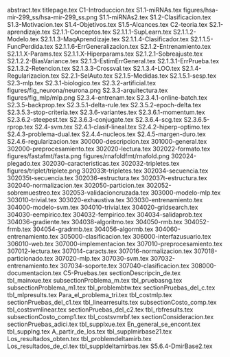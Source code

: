 abstract.tex
titlepage.tex
C1-Introduccion.tex
S1.1-miRNAs.tex
figures/hsa-mir-299_ss/hsa-mir-299_ss.png
S1.1-miRNAs2.tex
S1.2-Clasificacion.tex
S1.3-Motivacion.tex
S1.4-Objetivos.tex
S1.5-Alcances.tex
C2-teoria.tex
S2.1-aprendizaje.tex
S2.1.1-Conceptos.tex
S2.1.1.1-SupLearn.tex
S2.1.1.2-Modelo.tex
S2.1.1.3-MaqAprendizaje.tex
S2.1.1.4-Clasificador.tex
S2.1.1.5-FuncPerdida.tex
S2.1.1.6-ErrGeneralizacion.tex
S2.1.2-Entrenamiento.tex
S2.1.1.X-Params.tex
S2.1.1.X-Hiperparams.tex
S2.1.2.1-Sobreajuste.tex
S2.1.2.2-BiasVariance.tex
S2.1.3-EstimErrGeneral.tex
S2.1.3.1-ErrPrueba.tex
S2.1.3.2-Retencion.tex
S2.1.3.3-Crossval.tex
S2.1.3.4-LOO.tex
S2.1.4-Regularizacion.tex
S2.2.1-SelAuto.tex
S2.1.5-Medidas.tex
S2.1.5.1-sesp.tex
S2.3-mlp.tex
S2.3.1-biologico.tex
S2.3.2-artificial.tex
figures/fig_neurona/neurona.png
S2.3.3-arquitectura.tex
figures/fig_mlp/mlp.png
S2.3.4-entrenam.tex
S2.3.4.1-online-batch.tex
S2.3.5-backprop.tex
S2.3.5.1-delta-rule.tex
S2.3.5.2-epoch-delta.tex
S2.3.5.3-stop-criteria.tex
S2.3.6-variantes.tex
S2.3.6.1-momentum.tex
S2.3.6.2-steepest.tex
S2.3.6.3-conjugate.tex
S2.3.6.4-scg.tex
S2.3.6.5-rprop.tex
S2.4-svm.tex
S2.4.1-clasif-lineal.tex
S2.4.2-hiperp-optimo.tex
S2.4.3-problema-dual.tex
S2.4.4-nucleos.tex
S2.4.5-margen-duro.tex
S2.4.6-regularizacion.tex
300000-descripcion.tex
301000-general.tex
302000-preprocesamiento.tex
302020-lectura.tex
302022-formato.tex
figures/fastafmt/fasta.png
figures/rnafoldfmt/rnafold.png
302024-plegado.tex
302030-caracteristicas.tex
302032-tripletes.tex
figures/triplet/triplete.png
302033t-tripletes.tex
302034-secuencia.tex
302035t-secuencia.tex
302036-estructura.tex
302037t-estructura.tex
302040-normalizacion.tex
302050-particion.tex
302052-sobremuestreo.tex
302053-validacioncruzada.tex
303000-modelo-mlp.tex
303010-trivial.tex
303020-exhaustiva.tex
303030-entrenamiento.tex
304000-modelo-svm.tex
304010-trivial.tex
304020-gridsearch.tex
304030-eempirico.tex
304032-fempirico.tex
304034-salidaprob.tex
304036-gradiente.tex
304038-algoritmo.tex
304050-rmb.tex
304052-frmb.tex
304054-gradrmb.tex
304056-algormb.tex
304060-entrenamiento.tex
305000-clasificacion.tex
306000-interfazusuario.tex
306010-web.tex
307000-implementacion.tex
307010-preprocesamiento.tex
307012-lectura.tex
307014-caracts.tex
307016-normalizacion.tex
307018-particionado.tex
307020-mlp.tex
307030-svm.tex
307032-entrenamiento.tex
307034-soporte.tex
307040-clasificacion.tex
308000-documentacion.tex
C5-Pruebas.tex
sectionDescripcin_de.tex
tbl_mainxue.tex
subsectionProblema_m.tex
tbl_pruebasng.tex
subsectionProblema_m1.tex
tbl_problembtw.tex
sectionPruebas_del_c.tex
tbl_mlpresults.tex
Para_el_problema_tri.tex
tbl_costmlp.tex
sectionPruebas_del_c1.tex
tbl_linearresults.tex
subsectionCosto_comp.tex
tbl_costsvmlinear.tex
sectionPruebas_del_c2.tex
tbl_rbfresults.tex
subsectionCosto_comp1.tex
tbl_costsvmrbf.tex
sectionConsideracion.tex
sectionPruebas_adici.tex
tbl_supplxue.tex
En_general_se_encont.tex
tbl_supplng.tex
A_partir_de_los.tex
tbl_supplmirbase21.tex
Los_resultados_obten.tex
tbl_problemdeltamirb.tex
Los_resultados_de_cl.tex
tbl_suppldeltamirbas.tex
S5.6.4-DmirBase2.tex
